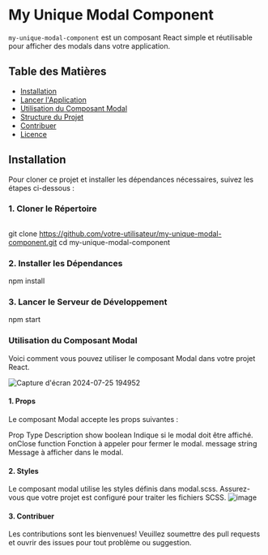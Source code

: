 # My Unique Modal Component

`my-unique-modal-component` est un composant React simple et réutilisable pour afficher des modals dans votre application.

## Table des Matières

- [Installation](#installation)
- [Lancer l'Application](#lancer-lapplication)
- [Utilisation du Composant Modal](#utilisation-du-composant-modal)
- [Structure du Projet](#structure-du-projet)
- [Contribuer](#contribuer)
- [Licence](#licence)

## Installation

Pour cloner ce projet et installer les dépendances nécessaires, suivez les étapes ci-dessous :

### 1. Cloner le Répertoire

```bash
````
git clone https://github.com/votre-utilisateur/my-unique-modal-component.git
cd my-unique-modal-component

### 2. Installer les Dépendances

npm install

### 3. Lancer le Serveur de Développement

npm start

### Utilisation du Composant Modal
Voici comment vous pouvez utiliser le composant Modal dans votre projet React.

![Capture d'écran 2024-07-25 194952](https://github.com/user-attachments/assets/95fc8a8b-3c6a-4361-b0f7-7e7a93cd750e)

#### 1. Props
Le composant Modal accepte les props suivantes :

Prop	                    Type	                   Description
show	                    boolean	                 Indique si le modal doit être affiché.
onClose	                  function	               Fonction à appeler pour fermer le modal.
message	                  string	                 Message à afficher dans le modal.


#### 2. Styles
Le composant modal utilise les styles définis dans modal.scss. Assurez-vous que votre projet est configuré pour traiter les fichiers SCSS.
![image](https://github.com/user-attachments/assets/b514a267-23d3-4876-8f9e-c23f042e87c8)

#### 3. Contribuer

Les contributions sont les bienvenues! Veuillez soumettre des pull requests et ouvrir des issues pour tout problème ou suggestion.






